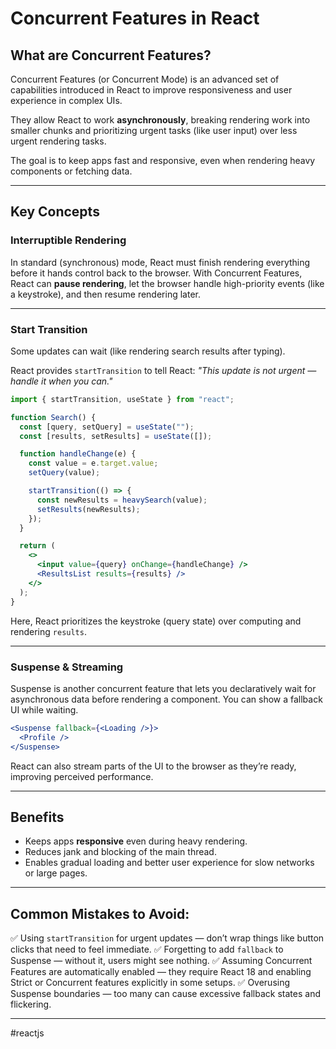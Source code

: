 # Concurrent Features in React

## What are Concurrent Features?

Concurrent Features (or Concurrent Mode) is an advanced set of capabilities introduced in React to improve responsiveness and user experience in complex UIs.

They allow React to work **asynchronously**, breaking rendering work into smaller chunks and prioritizing urgent tasks (like user input) over less urgent rendering tasks.

The goal is to keep apps fast and responsive, even when rendering heavy components or fetching data.

---
## Key Concepts

### Interruptible Rendering

In standard (synchronous) mode, React must finish rendering everything before it hands control back to the browser. With Concurrent Features, React can **pause rendering**, let the browser handle high-priority events (like a keystroke), and then resume rendering later.

---
### Start Transition

Some updates can wait (like rendering search results after typing).

React provides `startTransition` to tell React:
*"This update is not urgent — handle it when you can."*

```jsx
import { startTransition, useState } from "react";

function Search() {
  const [query, setQuery] = useState("");
  const [results, setResults] = useState([]);

  function handleChange(e) {
    const value = e.target.value;
    setQuery(value);

    startTransition(() => {
      const newResults = heavySearch(value);
      setResults(newResults);
    });
  }

  return (
    <>
      <input value={query} onChange={handleChange} />
      <ResultsList results={results} />
    </>
  );
}
```

Here, React prioritizes the keystroke (query state) over computing and rendering `results`.

---
### Suspense & Streaming

Suspense is another concurrent feature that lets you declaratively wait for asynchronous data before rendering a component.
You can show a fallback UI while waiting.

```jsx
<Suspense fallback={<Loading />}>
  <Profile />
</Suspense>
```

React can also stream parts of the UI to the browser as they’re ready, improving perceived performance.

---
## Benefits

* Keeps apps **responsive** even during heavy rendering.
* Reduces jank and blocking of the main thread.
* Enables gradual loading and better user experience for slow networks or large pages.

---
## Common Mistakes to Avoid:

✅ Using `startTransition` for urgent updates — don’t wrap things like button clicks that need to feel immediate.
✅ Forgetting to add `fallback` to Suspense — without it, users might see nothing.
✅ Assuming Concurrent Features are automatically enabled — they require React 18 and enabling Strict or Concurrent features explicitly in some setups.
✅ Overusing Suspense boundaries — too many can cause excessive fallback states and flickering.

---

#reactjs